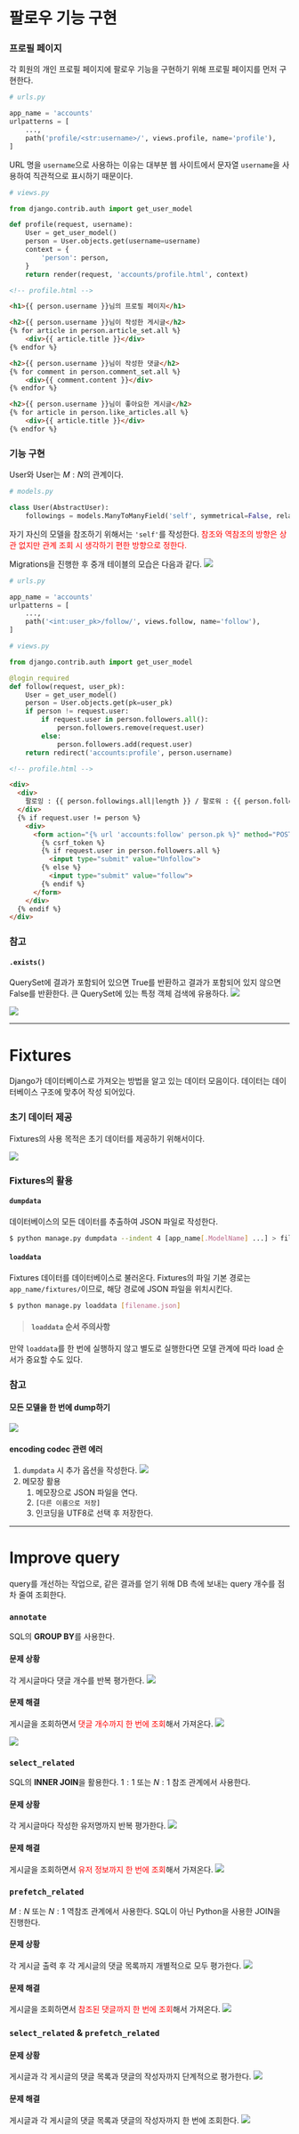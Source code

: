 # 팔로우 기능 구현
### 프로필 페이지
각 회원의 개인 프로필 페이지에 팔로우 기능을 구현하기 위해 프로필 페이지를 먼저 구현한다.

```py
# urls.py

app_name = 'accounts'
urlpatterns = [
	...,
    path('profile/<str:username>/', views.profile, name='profile'),
]
```
URL 명을 `username`으로 사용하는 이유는 대부분 웹 사이트에서 문자열 `username`을 사용하여 직관적으로 표시하기 때문이다.
```py
# views.py

from django.contrib.auth import get_user_model

def profile(request, username):
    User = get_user_model()
    person = User.objects.get(username=username)
    context = {
        'person': person,
    }
    return render(request, 'accounts/profile.html', context)
```
```html
<!-- profile.html -->

<h1>{{ person.username }}님의 프로필 페이지</h1>

<h2>{{ person.username }}님이 작성한 게시글</h2>
{% for article in person.article_set.all %}
	<div>{{ article.title }}</div>
{% endfor %}

<h2>{{ person.username }}님이 작성한 댓글</h2>
{% for comment in person.comment_set.all %}
	<div>{{ comment.content }}</div>
{% endfor %}

<h2>{{ person.username }}님이 좋아요한 게시글</h2>
{% for article in person.like_articles.all %}
	<div>{{ article.title }}</div>
{% endfor %}
```

### 기능 구현
User와 User는 $M:N$의 관계이다.

```py
# models.py

class User(AbstractUser):
    followings = models.ManyToManyField('self', symmetrical=False, related_name='followers')
```
자기 자신의 모델을 참조하기 위해서는 `'self'`를 작성한다. <span style="color: red;">참조와 역참조의 방향은 상관 없지만 관계 조회 시 생각하기 편한 방향으로 정한다.</span>

Migrations을 진행한 후 중개 테이블의 모습은 다음과 같다.
![](https://velog.velcdn.com/images/pyoung/post/94d87b01-890b-4fee-bfd9-f1490f5bd274/image.png)

```py
# urls.py

app_name = 'accounts'
urlpatterns = [
	...,
    path('<int:user_pk>/follow/', views.follow, name='follow'),
]
```
```py
# views.py

from django.contrib.auth import get_user_model

@login_required
def follow(request, user_pk):
    User = get_user_model()
    person = User.objects.get(pk=user_pk)
    if person != request.user:
        if request.user in person.followers.all():
            person.followers.remove(request.user)
        else:
            person.followers.add(request.user)
    return redirect('accounts:profile', person.username)
```
```html
<!-- profile.html -->

<div>
  <div>
    팔로잉 : {{ person.followings.all|length }} / 팔로워 : {{ person.followers.all|length }}
  </div>
  {% if request.user != person %}
    <div>
      <form action="{% url 'accounts:follow' person.pk %}" method="POST">
        {% csrf_token %}
        {% if request.user in person.followers.all %}
      	  <input type="submit" value="Unfollow">
        {% else %}
      	  <input type="submit" value="follow">
        {% endif %}
      </form>
    </div>
  {% endif %}
</div>
```

### 참고
#### `.exists()`
QuerySet에 결과가 포함되어 있으면 True를 반환하고 결과가 포함되어 있지 않으면 False를 반환한다. 큰 QuerySet에 있는 특정 객체 검색에 유용하다.
![](https://velog.velcdn.com/images/pyoung/post/2211fa6f-a562-47aa-bb4b-7138d68a1eeb/image.png)

![](https://velog.velcdn.com/images/pyoung/post/c8659555-896c-48d7-8c47-aa141306c748/image.png)
***

# Fixtures
Django가 데이터베이스로 가져오는 방법을 알고 있는 데이터 모음이다. 데이터는 데이터베이스 구조에 맞추어 작성 되어있다.

### 초기 데이터 제공
Fixtures의 사용 목적은 초기 데이터를 제공하기 위해서이다.

![](https://velog.velcdn.com/images/pyoung/post/21a12bb3-0bb8-4448-9164-b256346a81b8/image.png)

### Fixtures의 활용
#### `dumpdata`
데이터베이스의 모든 데이터를 추출하여 JSON 파일로 작성한다.

```bash
$ python manage.py dumpdata --indent 4 [app_name[.ModelName] ...] > filename.json
```

#### `loaddata`
Fixtures 데이터를 데이터베이스로 불러온다. Fixtures의 파일 기본 경로는 `app_name/fixtures/`이므로, 해당 경로에 JSON 파일을 위치시킨다.

```bash
$ python manage.py loaddata [filename.json]
```

> #### `loaddata` 순서 주의사항
만약 `loaddata`를 한 번에 실행하지 않고 별도로 실행한다면 모델 관계에 따라 load 순서가 중요할 수도 있다.

### 참고
#### 모든 모델을 한 번에 dump하기
![](https://velog.velcdn.com/images/pyoung/post/2dc3cd48-ba10-4c82-bd89-992904ba5b34/image.png)

#### encoding codec 관련 에러
1. `dumpdata` 시 추가 옵션을 작성한다.
![](https://velog.velcdn.com/images/pyoung/post/358282e8-cbfb-4c4d-8448-6a97badc7149/image.png)
2. 메모장 활용
	1. 메모장으로 JSON 파일을 연다.
    2. `[다른 이름으로 저장]`
    3. 인코딩을 UTF8로 선택 후 저장한다.

***
# Improve query
query를 개선하는 작업으로, 같은 결과를 얻기 위해 DB 측에 보내는 query 개수를 점차 줄여 조회한다.

### `annotate`
SQL의 **GROUP BY**를 사용한다.

#### 문제 상황
각 게시글마다 댓글 개수를 반복 평가한다.
![](https://velog.velcdn.com/images/pyoung/post/f9629f73-81d6-450e-a800-413e0b148ddb/image.png)

#### 문제 해결
게시글을 조회하면서 <span style="color: red;">댓글 개수까지 한 번에 조회</span>해서 가져온다.
![](https://velog.velcdn.com/images/pyoung/post/f9667774-0ae8-4e89-b012-9ea4d690dd80/image.png)

![](https://velog.velcdn.com/images/pyoung/post/ab181bfe-da97-4b96-a19a-a869e06b6d7b/image.png)

### `select_related`
SQL의 **INNER JOIN**을 활용한다. $1:1$ 또는 $N:1$ 참조 관계에서 사용한다.

#### 문제 상황
각 게시글마다 작성한 유저명까지 반복 평가한다.
![](https://velog.velcdn.com/images/pyoung/post/88ec0ca9-cbf4-4ce3-afd3-53d09d4117f0/image.png)

#### 문제 해결
게시글을 조회하면서 <span style="color: red;">유저 정보까지 한 번에 조회</span>해서 가져온다.
![](https://velog.velcdn.com/images/pyoung/post/4bec224f-57b4-41b7-9419-becf8483aeb3/image.png)

### `prefetch_related`
$M:N$ 또는 $N:1$ 역참조 관계에서 사용한다. SQL이 아닌 Python을 사용한 JOIN을 진행한다.

#### 문제 상황
각 게시글 출력 후 각 게시글의 댓글 목록까지 개별적으로 모두 평가한다.
![](https://velog.velcdn.com/images/pyoung/post/d728d589-0a48-4c61-ac63-8d529be1b01f/image.png)

#### 문제 해결
게시글을 조회하면서 <span style="color: red;">참조된 댓글까지 한 번에 조회</span>해서 가져온다.
![](https://velog.velcdn.com/images/pyoung/post/e6391a22-5bfd-4f09-9ff1-02c83ab6a222/image.png)

### `select_related` & `prefetch_related`
#### 문제 상황
게시글과 각 게시글의 댓글 목록과 댓글의 작성자까지 단계적으로 평가한다.
![](https://velog.velcdn.com/images/pyoung/post/4958395e-6c3a-4e69-bd88-546e7f622806/image.png)

#### 문제 해결
게시글과 각 게시글의 댓글 목록과 댓글의 작성자까지 한 번에 조회한다.
![](https://velog.velcdn.com/images/pyoung/post/d7f95018-5eb5-46e5-b787-5a9cc8e34444/image.png)